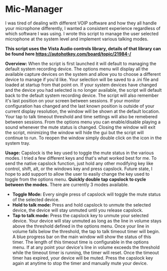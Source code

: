 # Mic-Manager
I was tired of dealing with different VOIP software and how they all handle your microphone differently, I wanted a consistent experience regardless of which software I was using. I wrote this script to manage the user selected microphone at the system level and implement various talking modes.

**This script uses the Vista Audio controls library, details of that library can be found here https://autohotkey.com/board/topic/21984-/**

**Overview:**
When the script is first launched it will default to managing the default system recording device. The options menu will display all the available capture devices on the system and allow you to choose a different device to manage if you'd like. Your selection will be saved to a .ini file and loaded at startup from that point on. If your system devices have changed and the device you had selected is no longer available, the script will default back to the default system recording device. The script will also remember it's last position on your screen between sessions. If your monitor configuration has changed and the last known position is outside of your current display resolution, the window will be shown at the default location. Your tap to talk timeout threshold and time settings will also be remebered between sessions. From the options menu you can enable/disable playing a sound whenever the mute status is changed. Closing the window will exit the script, minimizing the window will hide the gui but the script will continue to run. To reopen the window simply double click on the icon in the system tray.

**Usage:**
Capslock is the key used to toggle the mute status in the various modes. I tried a few different keys and that's what worked best for me. To send the native capslock function, just hold any other modifying key like control, shift, alt, or the windows key and press capslock. Future state, I hope to add support to allow the user to easily change the key used to toggle from the options menu. **Quickly double tap capslock to cycle between the modes.** There are currently 3 modes available.
 - **Toggle Mode:** Every single press of capslock will toggle the mute status of the selected device.
 - **Hold to talk mode:** Press and hold capslock to unmute the selected device, the device will stay unmuted until you release capslock.
 - **Tap to talk mode:** Press the capslock key to unmute your selected device. Your device will stay unmuted as long as the line in volume stays above the threshold defined in the options menu. Once your line in volume falls below the threshold, the tap to talk timeout timer will begin. A blue progress bar on the main window will show the status of this timer. The length of this timeout time is configurable in the options menu. If at any point your device's line in volume exceeds the threshold while the timeout timer is running, the timer will reset. Once the timeout timer has expired, your device will be muted. Press the capslock key again at anytime to stop the timer and manually mute your device.
 

 
 
  

